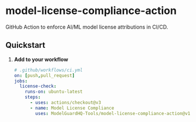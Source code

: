 # model-license-compliance-action
GitHub Action to enforce AI/ML model license attributions in CI/CD.


## Quickstart

1. **Add to your workflow**

   ```yaml
   # .github/workflows/ci.yml
   on: [push,pull_request]
   jobs:
     license-check:
       runs-on: ubuntu-latest
       steps:
         - uses: actions/checkout@v3
         - name: Model License Compliance
           uses: ModelGuardHQ-Tools/model-license-compliance-action@v1.0.1
